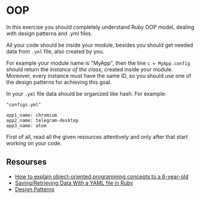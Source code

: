 # OOP

In this exercise you should completely understand Ruby OOP model, dealing with design patterns and .yml files. 

All your code should be inside your module, besides you should get needed data from `.yml` file, also created by you. 

For example your module name is "MyApp", then the line `c = MyApp.config` should return the *instance of the class*, created inside your module. Moreover, every instance must have the same ID, so you should use one of the design patterns for achieving this goal.

In your `.yml` file data should be organized like hash. For example:

```
"configs.yml"

app1_name: chromium
app2_name: telegram-desktop
app3_name: atom

```
First of all, read all the given resources attentively and only after that start working on your code.

## Resourses

- [How to explain object-oriented programming concepts to a 6-year-old](https://www.freecodecamp.org/news/object-oriented-programming-concepts-21bb035f7260/)
- [Saving/Retrieving Data With a YAML file in Ruby](https://medium.com/@kristenfletcherwilde/saving-retrieving-data-with-a-yaml-file-in-ruby-the-basics-e45232903d94)
- [Design Patterns](https://refactoring.guru/design-patterns/catalog)

